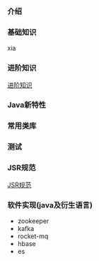 ### 介绍
### 基础知识

xia

### 进阶知识
[进阶知识](进阶知识.md)

### Java新特性

### 常用类库

### 测试

### JSR规范
[JSR规范](JSR规范.md)

### 软件实现(java及衍生语言)
* zookeeper
* kafka
* rocket-mq
* hbase
* es
